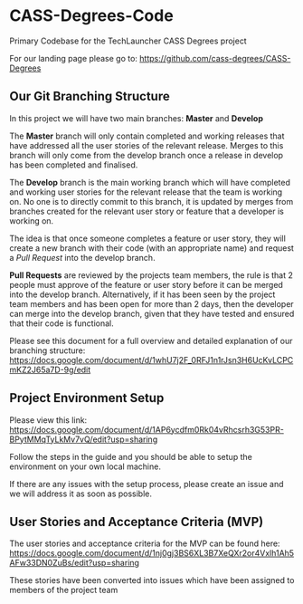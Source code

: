# CASS-Degrees-Code
Primary Codebase for the TechLauncher CASS Degrees project

For our landing page please go to: https://github.com/cass-degrees/CASS-Degrees

## Our Git Branching Structure
In this project we will have two main branches: **Master** and **Develop**

The **Master** branch will only contain completed and working releases that have addressed all the user stories of the relevant release. 
Merges to this branch will only come from the develop branch once a release in develop has been completed and finalised.

The **Develop** branch is the main working branch which will have completed and working user stories for the relevant release that the team is working on.
No one is to directly commit to this branch, it is updated by merges from branches created for the relevant user story or feature that a developer is working on.

The idea is that once someone completes a feature or user story, they will create a new branch with their code (with an appropriate name) and request a *Pull Request* into
the develop branch.

**Pull Requests** are reviewed by the projects team members, the rule is that 2 people must approve of the feature or user story before it can
be merged into the develop branch. Alternatively, if it has been seen by the project team members and has been open for more than 2 days, then the
developer can merge into the develop branch, given that they have tested and ensured that their code is functional. 


Please see this document for a full overview and detailed explanation of our branching structure: https://docs.google.com/document/d/1whU7j2F_0RFJ1n1rJsn3H6UcKvLCPCmKZ2J65a7D-9g/edit

## Project Environment Setup 
Please view this link: https://docs.google.com/document/d/1AP6ycdfm0Rk04vRhcsrh3G53PR-BPytMMqTyLkMv7vQ/edit?usp=sharing

Follow the steps in the guide and you should be able to setup the environment on your own local machine.

If there are any issues with the setup process, please create an issue and we will address it as soon as possible.

## User Stories and Acceptance Criteria (MVP)
The user stories and acceptance criteria for the MVP can be found here: https://docs.google.com/document/d/1nj0gj3BS6XL3B7XeQXr2or4Vxlh1Ah5AFw33DN0ZuBs/edit?usp=sharing

These stories have been converted into issues which have been assigned to members of the project team
